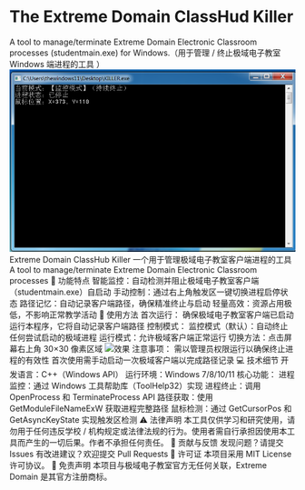 # The Extreme Domain ClassHud Killer
A tool to manage/terminate Extreme Domain Electronic Classroom processes (studentmain.exe) for Windows.（用于管理 / 终止极域电子教室 Windows 端进程的工具 ）
![程序运行界面](https://raw.githubusercontent.com/Chinesehome/The-Extreme-Domain-ClassHud-Killer/refs/heads/main/readme/%E5%B1%8F%E5%B9%95%E6%88%AA%E5%9B%BE_1.png)
Extreme Domain ClassHub Killer
一个用于管理极域电子教室客户端进程的工具
A tool to manage/terminate Extreme Domain Electronic Classroom processes
🌟 功能特点
智能监控：自动检测并阻止极域电子教室客户端（studentmain.exe）自启动
手动控制：通过右上角触发区一键切换进程启停状态
路径记忆：自动记录客户端路径，确保精准终止与启动
轻量高效：资源占用极低，不影响正常教学活动
🚀 使用方法
首次运行：
确保极域电子教室客户端已启动
运行本程序，它将自动记录客户端路径
控制模式：
监控模式（默认）：自动终止任何尝试启动的极域进程
运行模式：允许极域客户端正常运行
切换方法：点击屏幕右上角 30×30 像素区域
![效果](https://github.com/Chinesehome/Extreme-Domain-ClassHub-Killer/readme/屏幕截图_2.gif)
注意事项：
需以管理员权限运行以确保终止进程的有效性
首次使用需手动启动一次极域客户端以完成路径记录
💻 技术细节
开发语言：C++（Windows API）
运行环境：Windows 7/8/10/11
核心功能：
进程监控：通过 Windows 工具帮助库（ToolHelp32）实现
进程终止：调用 OpenProcess 和 TerminateProcess API
路径获取：使用 GetModuleFileNameExW 获取进程完整路径
鼠标检测：通过 GetCursorPos 和 GetAsyncKeyState 实现触发区检测
⚠️ 法律声明
本工具仅供学习和研究使用，请勿用于任何违反学校 / 机构规定或法律法规的行为。使用者需自行承担因使用本工具而产生的一切后果。作者不承担任何责任。
🤝 贡献与反馈
发现问题？请提交 Issues
有改进建议？欢迎提交 Pull Requests
📜 许可证
本项目采用 MIT License 许可协议。
📌 免责声明
本项目与极域电子教室官方无任何关联，Extreme Domain 是其官方注册商标。
